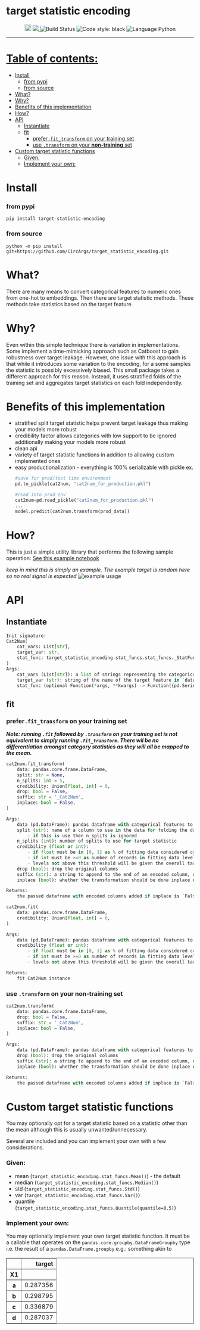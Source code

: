 # target statistic encoding

<div align="center">
  <a href="https://badge.fury.io/py/target-statistic-encoding"><img src="https://badge.fury.io/py/target-statistic-encoding.svg" alt="PyPI version" height="18"></a>
<a href="https://codecov.io/gh/CircArgs/target_statistic_encoding">
  <img src="https://codecov.io/gh/CircArgs/target_statistic_encoding/branch/master/graph/badge.svg" />
</a>
 
<img alt="Build Status" src="https://github.com/CircArgs/target_statistic_encoding/workflows/test/badge.svg">
<img alt="Code style: black" src="https://img.shields.io/badge/code%20style-black-000000.svg">
<img alt="Language Python" src="https://img.shields.io/badge/language-Python-blue">
</div>

---

# [Table of contents:](#table-of-contents)

- [Install](#install)
  - [from pypi](#from-pypi)
  - [from source](#from-source)
- [What?](#what)
- [Why?](#why)
- [Benefits of this implementation](#benefits-of-this-implementation)
- [How?](#how)
- [API](#api)
  - [Instantiate](#instantiate)
  - [fit](#fit)
    - [prefer`.fit_transform` on your training set](#prefer-fit-transform--on-your-training-set)
    - [use `.transform` on your **non-training** set](#use--transform--on-your---non-training---set)
- [Custom target statistic functions](#custom-target-statistic-functions)
  - [Given:](#given)
  - [Implement your own:](#implement-your-own)

# Install

### from pypi

`pip install target-statistic-encoding`

### from source

`python -m pip install git+https://github.com/CircArgs/target_statistic_encoding.git`

# What?

There are many means to convert categorical features to numeric ones from one-hot to embeddings. Then there are target statistic methods. These methods take statistics based on the target feature.

# Why?

Even within this simple technique there is variation in implementations. Some implement a time-mimicking approach such as Catboost to gain robustness over target leakage. However, one issue with this approach is that while it introduces some variation to the encoding, for a some samples the statistic is possibly excessively biased. This small package takes a different approach for this reason. Instead, it uses stratified folds of the training set and aggregates target statistics on each fold independently.

# Benefits of this implementation

- stratified split target statistic helps prevent target leakage thus making your models more robust
- credibility factor allows categories with low support to be ignored additionally making your models more robust
- clean api
- variety of target statistic functions in addition to allowing custom implemented ones
- easy productionalization - everything is 100% serializable with pickle
  ex.
  ```python
  #save for prod/test time environment
  pd.to_pickle(cat2num, "cat2num_for_production.pkl")

  #read into prod env
  cat2num=pd.read_pickle("cat2num_for_production.pkl")
  ...
  model.predict(cat2num.transform(prod_data))
  ```

# How?

This is just a simple utility library that performs the following sample operation:
[See this example notebook](examples/example.ipynb)

_keep in mind this is simply an example. The example target is random here so no real signal is expected_
![example usage](assets/example.png)

# API

## Instantiate

```python
Init signature:
Cat2Num(
    cat_vars: List[str],
    target_var: str,
    stat_func: target_statistic_encoding.stat_funcs.stat_funcs._StatFunc = <function mean.<locals>.stat_func at 0x7fea58a85950>,
)
Args:
    cat_vars (List[str]): a list of strings representing the categorical features to be encoded
    target_var (str): string of the name of the target feature in `data`
    stat_func (optional Function(*args, **kwargs) -> Function({pd.Series, pd.DataFrameGroupBy}) -> {float, pd.Series})): function which returns a closure to aggregate statistics over target - default stat_funcs.mean()
```

## fit

### prefer`.fit_transform` on your training set

**_Note: running `.fit` followed by `.transform` on your training set is not equivalent to simply running `.fit_transform`. There wil be no differentiation amongst category statistics as they will all be mapped to the mean._**

```python
cat2num.fit_transform(
    data: pandas.core.frame.DataFrame,
    split: str = None,
    n_splits: int = 5,
    credibility: Union[float, int] = 0,
    drop: bool = False,
    suffix: str = '_Cat2Num',
    inplace: bool = False,
)

Args:
    data (pd.DataFrame): pandas dataframe with categorical features to convert to numeric target statistic
    split (str): name of a column to use in the data for folding the data.
        - if this is use then n_splits is ignored
    n_splits (int): number of splits to use for target statistic
    credibility (float or int):
        - if float must be in [0, 1] as % of fitting data considered credible to fit statistic to
        - if int must be >=0 as number of records in fitting data level must exist within to be credible
        - levels not above this threshold will be given the overall target mean
    drop (bool): drop the original columns
    suffix (str): a string to append to the end of an encoded column, default `'_Cat2Num'`
    inplace (bool): whether the transformation should be done inplace or return the transformed data, default `False`

Returns:
    the passed dataframe with encoded columns added if inplace is `False` else `None`
```

```python
cat2num.fit(
    data: pandas.core.frame.DataFrame,
    credibility: Union[float, int] = 0,
)

Args:
    data (pd.DataFrame): pandas dataframe with categorical features to fit numeric target statistic from
    credibility (float or int):
        - if float must be in [0, 1] as % of fitting data considered credible to fit statistic to
        - if int must be >=0 as number of records in fitting data level must exist within to be credible
        - levels not above this threshold will be given the overall target mean

Returns:
    fit Cat2Num instance
```

### use `.transform` on your **non-training** set

```python
cat2num.transform(
    data: pandas.core.frame.DataFrame,
    drop: bool = False,
    suffix: str = '_Cat2Num',
    inplace: bool = False,
)

Args:
    data (pd.DataFrame): pandas dataframe with categorical features to convert to numeric target statistic
    drop (bool): drop the original columns
    suffix (str): a string to append to the end of an encoded column, default `'_Cat2Num'`
    inplace (bool): whether the transformation should be done inplace or return the transformed data, default `False`

Returns:
    the passed dataframe with encoded columns added if inplace is `False` else `None`
```

# Custom target statistic functions

You may optionally opt for a target statistic based on a statistic other than the mean although this is usually unwanted/unnecessary.

Several are included and you can implement your own with a few considerations.

### Given:

- mean (`target_statistic_encoding.stat_funcs.Mean()`) - the default
- median (`target_statistic_encoding.stat_funcs.Median()`)
- std (`target_statistic_encoding.stat_funcs.Std()`)
- var (`target_statistic_encoding.stat_funcs.Var()`)
- quantile (`target_statistic_encoding.stat_funcs.Quantile(quantile=0.5)`)

### Implement your own:

You may optionally implement your own target statistic function. It must be a callable that operates on the `pandas.core.groupby.DataFrameGroupby` type i.e. the result of a `pandas.DataFrame.groupby` e.g.: something akin to

<table border="1" class="dataframe">  <thead>    <tr style="text-align: right;">      <th></th>      <th>target</th>    </tr>    <tr>      <th>X1</th>      <th></th>    </tr>  </thead>  <tbody>    <tr>      <th>a</th>      <td>0.287356</td>    </tr>    <tr>      <th>b</th>      <td>0.298795</td>    </tr>    <tr>      <th>c</th>      <td>0.336879</td>    </tr>    <tr>      <th>d</th>      <td>0.287037</td>    </tr>  </tbody></table>
